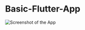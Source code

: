 # Basic-Flutter-App
![Screenshot of the App]([assets/screenshot.png](https://github.com/aatushar/Basic-Flutter-App/tree/main/Basic%20Flutter%20App/lib))
